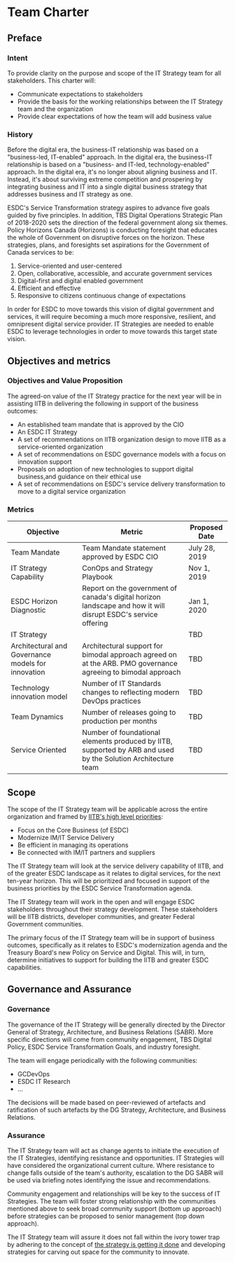 # Team Charter

## Preface

### Intent

To provide clarity on the purpose and scope of the IT Strategy team for all stakeholders.
This charter will:
- Communicate expectations to stakeholders
- Provide the basis for the working relationships between the IT Strategy team and the organization
- Provide clear expectations of how the team will add business value

### History
Before the digital era, the business-IT relationship was based on a "business-led, IT-enabled" approach.
In the digital era,
the business-IT relationship is based on a "business- and IT-led, technology-enabled" approach.
In the digital era, it's no longer about aligning business and IT.
Instead, it's about surviving extreme competition and prospering by integrating business and IT into a single digital business strategy that addresses business and IT strategy as one.

ESDC's Service Transformation strategy aspires to advance five goals guided by five principles.
In addition, TBS Digital Operations Strategic Plan of 2018-2020 sets the direction of the federal government along six themes.
Policy Horizons Canada (Horizons) is conducting foresight that educates the whole of Government  on disruptive forces on the horizon.
These strategies, plans, and foresights set aspirations for the Government of Canada services to be:

1. Service-oriented and user-centered
2. Open, collaborative, accessible, and accurate government services
3. Digital-first and digital enabled government
4. Efficient and effective
5. Responsive to citizens continuous change of expectations

In order for ESDC to move towards this vision of digital government and services, it will require becoming a much more responsive, resilient, and omnipresent digital service provider. IT Strategies are needed to enable ESDC to leverage technologies in order to move towards this target state vision.

## Objectives and metrics

### Objectives and Value Proposition

The agreed-on value of the IT Strategy practice for the next year will be in assisting IITB in delivering the following in support of the business outcomes:

- An established team mandate that is approved by the CIO
- An ESDC IT Strategy
- A set of recommendations on IITB organization design to move IITB as a service-oriented organization
- A set of recommendations on ESDC governance models with a focus on innovation support
- Proposals on adoption of new technologies to support digital business,and guidance on their ethical use
- A set of recommendations on ESDC's service delivery transformation to move to a digital service organization

### Metrics
| Objective | Metric | Proposed Date |
|---|---|---|
|Team Mandate|Team Mandate statement approved by ESDC CIO|July 28, 2019|
|IT Strategy Capability|ConOps and Strategy Playbook|Nov 1, 2019|
|ESDC Horizon Diagnostic|Report on the government of canada's digital horizon landscape and how it will disrupt ESDC's service offering|Jan 1, 2020|
|IT Strategy||TBD|
|Architectural and Governance models for innovation|Architectural support for bimodal approach agreed on at the ARB. PMO governance agreeing to bimodal approach|TBD|
|Technology innovation model|Number of IT Standards changes to reflecting modern DevOps practices|TBD|
|Team Dynamics|Number of releases going to production per months|TBD|
|Service Oriented|Number of foundational elements produced by IITB, supported by ARB and used by the Solution Architecture team|TBD|

## Scope
The scope of the IT Strategy team will be applicable across the entire organization and framed by [IITB's high level priorities](http://esdc.prv/en/iitb/corporate/Who_We_Are/Plans_and_Priorities/index.shtml):
- Focus on the Core Business (of ESDC)
- Modernize IM/IT Service Delivery
- Be efficient in managing its operations
- Be connected with IM/IT partners and suppliers

The IT Strategy team will look at the service delivery capability of IITB, and of the greater ESDC landscape as it relates to digital services, for the next ten-year horizon. This will be prioritized  and focused in support of the business priorities by the ESDC Service Transformation agenda.

The IT Strategy team will work in the open and will engage ESDC stakeholders throughout their strategy development. These stakeholders will be IITB districts, developer communities, and greater Federal Government communities.

The primary focus of the IT Strategy team will be in support of business outcomes, specifically as it relates to ESDC's modernization agenda and the Treasury Board's new Policy on Service and Digital. This will, in turn, determine initiatives to support for building the IITB and greater ESDC capabilities.


## Governance and Assurance
### Governance
The governance of the IT Strategy will be generally directed by the Director General of Strategy, Architecture, and Business Relations (SABR). More specific directions will come from community engagement, TBS Digital Policy, ESDC Service Transformation Goals, and industry foresight.

The team will engage periodically with the following communities:
- GCDevOps
- ESDC IT Research
- ...

The decisions will be made based on peer-reviewed of artefacts and ratification of such artefacts by the DG Strategy, Architecture, and Business Relations.

### Assurance
The IT Strategy team will act as change agents to initiate the execution of the IT Strategies, identifying resistance and opportunities. IT Strategies will have considered the organizational current culture. Where resistance to change falls outside of the team's authority, escalation to the DG SABR will be used via briefing notes identifying the issue and recommendations.

Community engagement and relationships will be key to the success of IT Strategies. The team will foster strong relationship with the communities mentioned above to seek broad community support (bottom up approach) before strategies can be proposed to senior management (top down approach).

The IT Strategy team will assure it does not fall within the ivory tower trap by adhering to the concept of [the strategy is getting it done](https://twitter.com/AlexBenay/status/962712226741268480) and developing strategies for carving out space for the community to innovate.

